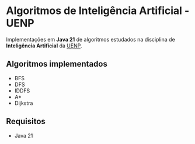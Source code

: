 # Algoritmos de Inteligência Artificial - UENP

Implementações em **Java 21** de algoritmos estudados na disciplina de **Inteligência Artificial** da [UENP](https://uenp.edu.br/).

## Algoritmos implementados

- BFS
- DFS
- IDDFS
- A*
- Dijkstra

## Requisitos

- Java 21
